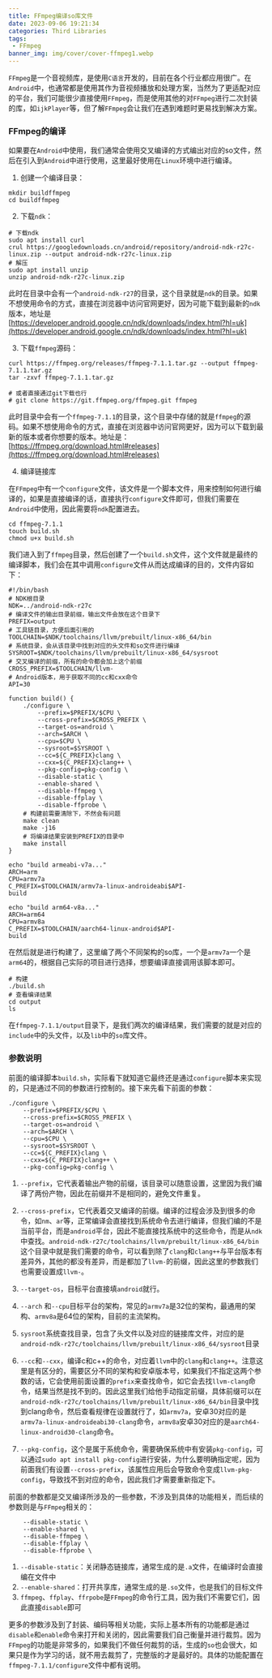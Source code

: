 ```yaml
---
title: FFmpeg编译so库文件
date: 2023-09-06 19:21:34
categories: Third Libraries
tags:
 - FFmpeg
banner_img: img/cover/cover-ffmpeg1.webp
---
```


`FFmpeg`是一个音视频库，是使用`C语言`开发的，目前在各个行业都应用很广。在`Android`中，也通常都是使用其作为音视频播放和处理方案，当然为了更适配对应的平台，我们可能很少直接使用`FFmpeg`，而是使用其他的对`FFmpeg`进行二次封装的库，如`ijkPlayer`等，但了解`FFmpeg`会让我们在遇到难题时更易找到解决方案。

### FFmpeg的编译

如果要在`Android`中使用，我们通常会使用交叉编译的方式编出对应的so文件，然后在引入到`Android`中进行使用，这里最好使用在`Linux`环境中进行编译。

1. 创建一个编译目录：

```shell
mkdir buildffmpeg
cd buildffmpeg
```

2. 下载`ndk`：

```shell
# 下载ndk
sudo apt install curl
crul https://googledownloads.cn/android/repository/android-ndk-r27c-linux.zip --output android-ndk-r27c-linux.zip
# 解压
sudo apt install unzip
unzip android-ndk-r27c-linux.zip
```

此时在目录中会有一个`android-ndk-r27`的目录，这个目录就是`ndk`的目录。如果不想使用命令的方式，直接在浏览器中访问官网更好，因为可能下载到最新的`ndk`版本，地址是[https://developer.android.google.cn/ndk/downloads/index.html?hl=uk](https://developer.android.google.cn/ndk/downloads/index.html?hl=uk)

3. 下载`ffmpeg`源码：

```shell 
curl https://ffmpeg.org/releases/ffmpeg-7.1.1.tar.gz --output ffmpeg-7.1.1.tar.gz
tar -zxvf ffmpeg-7.1.1.tar.gz

# 或者直接通过git下载也行
# git clone https://git.ffmpeg.org/ffmpeg.git ffmpeg
```

此时目录中会有一个`ffmpeg-7.1.1`的目录，这个目录中存储的就是`ffmpeg`的源码。如果不想使用命令的方式，直接在浏览器中访问官网更好，因为可以下载到最新的版本或者你想要的版本。地址是：[https://ffmpeg.org/download.html#releases](https://ffmpeg.org/download.html#releases)

4. 编译链接库

在`FFmpeg`中有一个`configure`文件，该文件是一个脚本文件，用来控制如何进行编译的，如果是直接编译的话，直接执行`configure`文件即可，但我们需要在`Android`中使用，因此需要将`ndk`配置进去。

```shell
cd ffmpeg-7.1.1
touch build.sh
chmod u+x build.sh
```

我们进入到了`ffmpeg`目录，然后创建了一个`build.sh`文件，这个文件就是最终的编译脚本，我们会在其中调用`configure`文件从而达成编译的目的，文件内容如下：

```shell
#!/bin/bash
# NDK根目录
NDK=../android-ndk-r27c
# 编译文件的输出目录前缀，输出文件会放在这个目录下
PREFIX=output
# 工具链目录，方便后面引用的
TOOLCHAIN=$NDK/toolchains/llvm/prebuilt/linux-x86_64/bin
# 系统目录，会从该目录中找到对应的头文件和so文件进行编译
SYSROOT=$NDK/toolchains/llvm/prebuilt/linux-x86_64/sysroot
# 交叉编译的前缀，所有的命令都会加上这个前缀
CROSS_PREFIX=$TOOLCHAIN/llvm-
# Android版本，用于获取不同的cc和cxx命令
API=30

function build() {
    ./configure \
	    --prefix=$PREFIX/$CPU \
	    --cross-prefix=$CROSS_PREFIX \
	    --target-os=android \
	    --arch=$ARCH \
	    --cpu=$CPU \
	    --sysroot=$SYSROOT \
	    --cc=${C_PREFIX}clang \
	    --cxx=${C_PREFIX}clang++ \
	    --pkg-config=pkg-config \
	    --disable-static \
	    --enable-shared \
	    --disable-ffmpeg \
	    --disable-ffplay \
	    --disable-ffprobe \
	# 构建前需要清除下，不然会有问题
	make clean
	make -j16
	# 将编译结果安装到PREFIX的目录中
	make install
}

echo "build armeabi-v7a..."
ARCH=arm
CPU=armv7a
C_PREFIX=$TOOLCHAIN/armv7a-linux-androideabi$API-
build

echo "build arm64-v8a..."
ARCH=arm64
CPU=armv8a
C_PREFIX=$TOOLCHAIN/aarch64-linux-android$API-
build
```

在然后就是进行构建了，这里编了两个不同架构的so库，一个是`armv7a`一个是`arm64`的，根据自己实际的项目进行选择，想要编译直接调用该脚本即可。

```shell
# 构建
./build.sh
# 查看编译结果
cd output
ls
```

在`ffmpeg-7.1.1/output`目录下，是我们两次的编译结果，我们需要的就是对应的`include`中的头文件，以及`lib`中的`so`库文件。

### 参数说明

前面的编译脚本`build.sh`，实际看下就知道它最终还是通过`configure`脚本来实现的，只是通过不同的参数进行控制的。接下来先看下前面的参数：

```shell
./configure \
	--prefix=$PREFIX/$CPU \
	--cross-prefix=$CROSS_PREFIX \
	--target-os=android \
	--arch=$ARCH \
	--cpu=$CPU \
	--sysroot=$SYSROOT \
	--cc=${C_PREFIX}clang \
	--cxx=${C_PREFIX}clang++ \
	--pkg-config=pkg-config \
```

1. `--prefix`，它代表着输出产物的前缀，该目录可以随意设置，这里因为我们编译了两份产物，因此在前缀并不是相同的，避免文件重复。

2. `--cross-prefix`，它代表着交叉编译的前缀。编译的过程会涉及到很多的命令，如`nm`、`ar`等，正常编译会直接找到系统命令去进行编译，但我们编的不是当前平台，而是`android`平台，因此不能直接找系统中的这些命令，而是从`ndk`中查找。`android-ndk-r27c/toolchains/llvm/prebuilt/linux-x86_64/bin`这个目录中就是我们需要的命令，可以看到除了`clang`和`clang++`与平台版本有差异外，其他的都没有差异，而是都加了`llvm-`的前缀，因此这里的参数我们也需要设置成`llvm-`。

3. `--target-os`，目标平台直接填`android`就行。
4. `--arch` 和`--cpu`目标平台的架构，常见的`armv7a`是32位的架构，最通用的架构、`armv8a`是64位的架构，目前的主流架构。
5. `sysroot`系统查找目录，包含了头文件以及对应的链接库文件，对应的是`android-ndk-r27c/toolchains/llvm/prebuilt/linux-x86_64/sysroot`目录
6. `--cc`和`--cxx`，编译c和c++的命令，对应着`llvm`中的`clang`和`clang++`。注意这里是有区分的，需要区分不同的架构和安卓版本号，如果我们不指定这两个参数的话，它会使用前面设置的`prefix`来查找命令，如它会去找`llvm-clang`命令，结果当然是找不到的。因此这里我们给他手动指定前缀，具体前缀可以在`android-ndk-r27c/toolchains/llvm/prebuilt/linux-x86_64/bin`目录中找到clang命令，然后查看规律在设置就行了，如`armv7a`，安卓30对应的是`armv7a-linux-androideabi30-clang`命令，`armv8a`安卓30对应的是`aarch64-linux-android30-clang`命令。
7. `--pkg-config`，这个是属于系统命令，需要确保系统中有安装`pkg-config`，可以通过`sudo apt install pkg-config`进行安装，为什么要明确指定呢，因为前面我们有设置`--cross-prefix`，该属性应用后会导致命令变成`llvm-pkg-config`，导致找不到对应的命令，因此我们才需要重新指定下。

前面的参数都是交叉编译所涉及的一些参数，不涉及到具体的功能相关，而后续的参数则是与`FFmpeg`相关的：

```shell
	--disable-static \
	--enable-shared \
	--disable-ffmpeg \
	--disable-ffplay \
	--disable-ffprobe \
```

1. `--disable-static`：关闭静态链接库，通常生成的是`.a`文件，在编译时会直接编在文件中
2. `--enable-shared`：打开共享库，通常生成的是`.so`文件，也是我们的目标文件
3. `ffmpeg`、`ffplay`、`ffrpobe`是`FFmpeg`的命令行工具，因为我们不需要它们，因此直接`disable`即可

更多的参数涉及到了封装、编码等相关功能，实际上基本所有的功能都是通过`disable`和`enable`命令来打开和关闭的，因此需要我们自己衡量并进行裁剪。因为`FFmpeg`的功能是非常多的，如果我们不做任何裁剪的话，生成的`so`也会很大，如果只是作为学习的话，就不用去裁剪了，完整版的才是最好的。具体的功能配置在`ffmpeg-7.1.1/configure`文件中都有说明。
